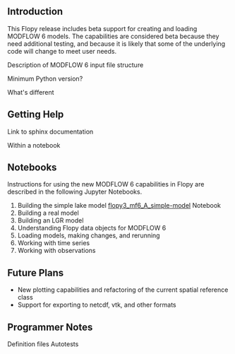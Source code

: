 Introduction
-----------------------------------------------
This Flopy release includes beta support for creating and loading MODFLOW 6 models.  The capabilities are considered beta because they need additional testing, and because it is likely that some of the underlying code will change to meet user needs. 

Description of MODFLOW 6 input file structure

Minimum Python version?

What's different

Getting Help
-----------------------------------------------
Link to sphinx documentation

Within a notebook


Notebooks
-----------------------------------------------
Instructions for using the new MODFLOW 6 capabilities in Flopy are described in the following Jupyter Notebooks.

1. Building the simple lake model [flopy3_mf6_A_simple-model](../examples/Notebooks/flopy3_mf6_A_simple-model.ipynb) Notebook
2. Building a real model
3. Building an LGR model
4. Understanding Flopy data objects for MODFLOW 6
5. Loading models, making changes, and rerunning
6. Working with time series
7. Working with observations


Future Plans
-----------------------------------------------
- New plotting capabilities and refactoring of the current spatial reference class
- Support for exporting to netcdf, vtk, and other formats


Programmer Notes
-----------------------------------------------
Definition files
Autotests

